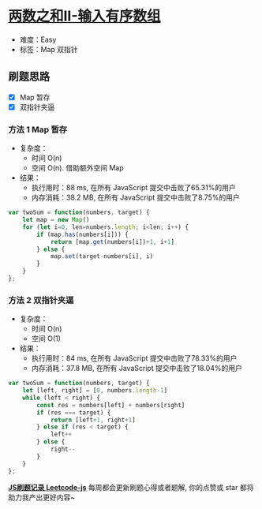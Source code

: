 # [两数之和II-输入有序数组](https://leetcode-cn.com/problems/two-sum-ii-input-array-is-sorted/)

- 难度：Easy
- 标签：Map 双指针

## 刷题思路

- [x] Map 暂存
- [x] 双指针夹逼

### 方法 1 Map 暂存

- 复杂度：
    - 时间 O(n)
    - 空间 O(n). 借助额外空间 Map
- 结果：
    - 执行用时：88 ms, 在所有 JavaScript 提交中击败了65.31%的用户
    - 内存消耗：38.2 MB, 在所有 JavaScript 提交中击败了8.75%的用户

``` js
var twoSum = function(numbers, target) {
    let map = new Map()
    for (let i=0, len=numbers.length; i<len; i++) {
        if (map.has(numbers[i])) {
            return [map.get(numbers[i])+1, i+1]
        } else {
            map.set(target-numbers[i], i)
        }
    }
};
```

### 方法 2 双指针夹逼

- 复杂度：
    - 时间 O(n)
    - 空间 O(1)
- 结果：
    - 执行用时：84 ms, 在所有 JavaScript 提交中击败了78.33%的用户
    - 内存消耗：37.8 MB, 在所有 JavaScript 提交中击败了18.04%的用户

``` js
var twoSum = function(numbers, target) {
    let [left, right] = [0, numbers.length-1]
    while (left < right) {
        const res = numbers[left] + numbers[right]
        if (res === target) {
            return [left+1, right+1]
        } else if (res < target) {
            left++
        } else {
            right--
        }
    }
};
```

**[JS刷题记录 Leetcode-js](https://github.com/Nodreame/leetcode-js)** 每周都会更新刷题心得或者题解, 你的点赞或 star 都将助力我产出更好内容~
